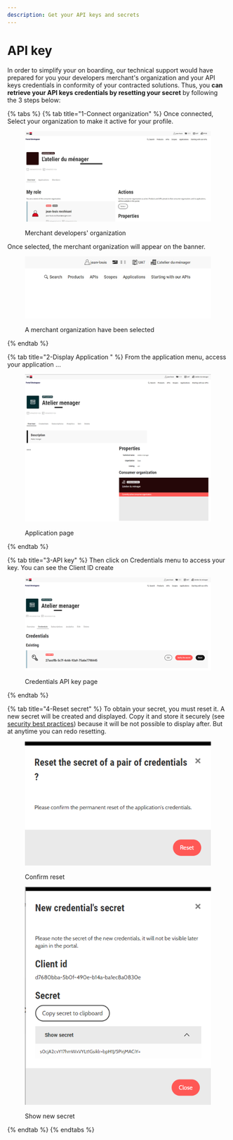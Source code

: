 ```yaml
---
description: Get your API keys and secrets
---
```


# API key

In order to simplify your on boarding, our technical support would have prepared for you your developers merchant's organization and your API keys credentials in conformity of your contracted solutions. Thus, you **can retrieve your API keys credentials by resetting your secret** by following the 3 steps below:

{% tabs %}
{% tab title="1-Connect organization" %}
Once connected, Select your organization to make it active for your profile.

<figure><img src="../../.gitbook/assets/Annotation 2023-04-24 152921.jpg" alt=""><figcaption><p>Merchant developers' organization</p></figcaption></figure>

Once selected, the merchant organization will appear on the banner.

<figure><img src="../../.gitbook/assets/Annotation 2023-04-24 153308.jpg" alt=""><figcaption><p>A merchant organization have been selected</p></figcaption></figure>
{% endtab %}

{% tab title="2-Display Application " %}
From the application menu, access your application ...

<figure><img src="../../.gitbook/assets/image (5).png" alt=""><figcaption><p>Application page</p></figcaption></figure>
{% endtab %}

{% tab title="3-API key" %}
Then click on Credentials menu to access your key. You can see the Client ID create

<figure><img src="../../.gitbook/assets/image (1).png" alt=""><figcaption><p>Credentials API key page</p></figcaption></figure>
{% endtab %}

{% tab title="4-Reset secret" %}
To obtain your secret, you must reset it. A new secret will be created and displayed. Copy it and store it securely (see [security best practices](../../security/security-best-practices.md)) because it will be not possible to display after. But at anytime you can redo resetting.

<figure><img src="../../.gitbook/assets/image (8).png" alt=""><figcaption><p>Confirm reset</p></figcaption></figure>

<figure><img src="../../.gitbook/assets/image (9).png" alt=""><figcaption><p>Show new secret</p></figcaption></figure>
{% endtab %}
{% endtabs %}
